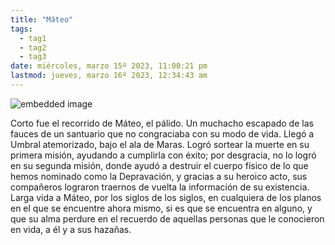 ```yaml
---
title: "Máteo"
tags:
  - tag1
  - tag2
  - tag3
date: miércoles, marzo 15º 2023, 11:00:21 pm
lastmod: jueves, marzo 16º 2023, 12:34:43 am
---
```


![embedded image](https://assets.legendkeeper.com/872cc24d-2cae-4982-8103-815164e99c61.jpg "Attachment")

Corto fue el recorrido de Máteo, el pálido. Un muchacho escapado de las fauces de un santuario que no congraciaba con su modo de vida. Llegó a Umbral atemorizado, bajo el ala de Maras. Logró sortear la muerte en su primera misión, ayudando a cumplirla con éxito; por desgracia, no lo logró en su segunda misión, donde ayudó a destruir el cuerpo físico de lo que hemos nominado como la Depravación, y gracias a su heroico acto, sus compañeros lograron traernos de vuelta la información de su existencia. Larga vida a Máteo, por los siglos de los siglos, en cualquiera de los planos en el que se encuentre ahora mismo, si es que se encuentra en alguno, y que su alma perdure en el recuerdo de aquellas personas que le conocieron en vida, a él y a sus hazañas.
